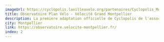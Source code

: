 ```yaml
---
imageUrl: https://cyclopolis.lavilleavelo.org/partenaires/Cyclopolis_Montpellier_small.png
title: Observatoire Plan Vélo - Vélocité Grand Montpellier
description: La première adaptation officielle de Cyclopolis de l'association Vélocité pour suivre l'avancement des Vélolignes, le réseau vélo sécurisé montpelliérain.
city: Montpellier
link: https://observatoire.velocite-montpellier.fr/
index: 2
---
```

